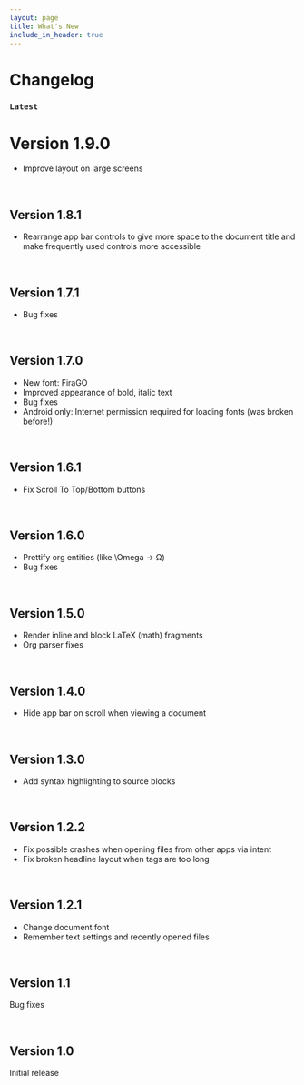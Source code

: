 ```yaml
---
layout: page
title: What's New
include_in_header: true
---
```


# Changelog

### `Latest`
# **Version 1.9.0**
- Improve layout on large screens

<br>

## **Version 1.8.1**
- Rearrange app bar controls to give more space to the document title and make
  frequently used controls more accessible

<br>

## **Version 1.7.1**
- Bug fixes

<br>

## **Version 1.7.0**
- New font: FiraGO
- Improved appearance of bold, italic text
- Bug fixes
- Android only: Internet permission required for loading fonts (was broken before!)

<br>

## **Version 1.6.1**
- Fix Scroll To Top/Bottom buttons

<br>

## **Version 1.6.0**
- Prettify org entities (like \Omega → Ω)
- Bug fixes

<br>

## **Version 1.5.0**
- Render inline and block LaTeX (math) fragments
- Org parser fixes

<br>

## **Version 1.4.0**
- Hide app bar on scroll when viewing a document

<br>

## **Version 1.3.0**
- Add syntax highlighting to source blocks

<br>

## **Version 1.2.2**
- Fix possible crashes when opening files from other apps via intent
- Fix broken headline layout when tags are too long

<br>

## **Version 1.2.1**
- Change document font
- Remember text settings and recently opened files

<br>

## **Version 1.1**
Bug fixes

<br>

## **Version 1.0**
Initial release
